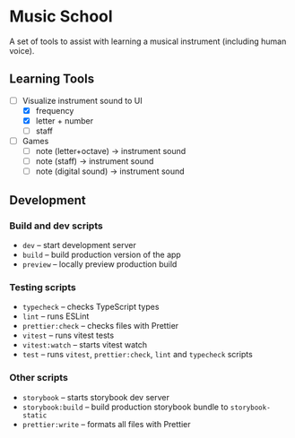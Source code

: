 # Music School

A set of tools to assist with learning a musical instrument (including human voice).

## Learning Tools

- [ ] Visualize instrument sound to UI 
    - [x] frequency
    - [x] letter + number
    - [ ] staff
- [ ] Games
    - [ ] note (letter+octave) -> instrument sound
    - [ ] note (staff) -> instrument sound
    - [ ] note (digital sound) -> instrument sound

## Development

### Build and dev scripts

- `dev` – start development server
- `build` – build production version of the app
- `preview` – locally preview production build

### Testing scripts

- `typecheck` – checks TypeScript types
- `lint` – runs ESLint
- `prettier:check` – checks files with Prettier
- `vitest` – runs vitest tests
- `vitest:watch` – starts vitest watch
- `test` – runs `vitest`, `prettier:check`, `lint` and `typecheck` scripts

### Other scripts

- `storybook` – starts storybook dev server
- `storybook:build` – build production storybook bundle to `storybook-static`
- `prettier:write` – formats all files with Prettier

